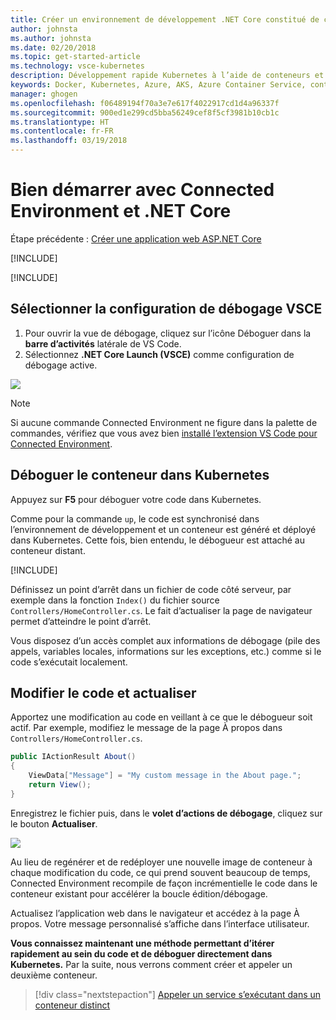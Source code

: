 ```yaml
---
title: Créer un environnement de développement .NET Core constitué de conteneurs en utilisant Kubernetes dans le cloud - Étape 4 - Déboguer un conteneur dans Kubernetes | Microsoft Docs
author: johnsta
ms.author: johnsta
ms.date: 02/20/2018
ms.topic: get-started-article
ms.technology: vsce-kubernetes
description: Développement rapide Kubernetes à l’aide de conteneurs et de microservices sur Azure
keywords: Docker, Kubernetes, Azure, AKS, Azure Container Service, conteneurs
manager: ghogen
ms.openlocfilehash: f06489194f70a3e7e617f4022917cd1d4a96337f
ms.sourcegitcommit: 900ed1e299cd5bba56249cef8f5cf3981b10cb1c
ms.translationtype: HT
ms.contentlocale: fr-FR
ms.lasthandoff: 03/19/2018
---
```

# <a name="get-started-on-connected-environment-with-net-core"></a>Bien démarrer avec Connected Environment et .NET Core
 
Étape précédente : [Créer une application web ASP.NET Core](get-started-netcore-03.md)

[!INCLUDE[](includes/debug-intro.md)]

[!INCLUDE[](includes/init-debug-assets-vscode.md)]


## <a name="select-the-vsce-debug-configuration"></a>Sélectionner la configuration de débogage VSCE
1. Pour ouvrir la vue de débogage, cliquez sur l’icône Déboguer dans la **barre d’activités** latérale de VS Code.
1. Sélectionnez **.NET Core Launch (VSCE)** comme configuration de débogage active.

![](media/debug-configuration.png)

> [!Note]
> Si aucune commande Connected Environment ne figure dans la palette de commandes, vérifiez que vous avez bien [installé l’extension VS Code pour Connected Environment](get-started-netcore-01.md#get-kubernetes-debugging-for-vs-code).


## <a name="debug-the-container-in-kubernetes"></a>Déboguer le conteneur dans Kubernetes
Appuyez sur **F5** pour déboguer votre code dans Kubernetes.

Comme pour la commande `up`, le code est synchronisé dans l’environnement de développement et un conteneur est généré et déployé dans Kubernetes. Cette fois, bien entendu, le débogueur est attaché au conteneur distant.

[!INCLUDE[](includes/tip-vscode-status-bar-url.md)]

Définissez un point d’arrêt dans un fichier de code côté serveur, par exemple dans la fonction `Index()` du fichier source `Controllers/HomeController.cs`. Le fait d’actualiser la page de navigateur permet d’atteindre le point d’arrêt.

Vous disposez d’un accès complet aux informations de débogage (pile des appels, variables locales, informations sur les exceptions, etc.) comme si le code s’exécutait localement.

## <a name="edit-code-and-refresh"></a>Modifier le code et actualiser
Apportez une modification au code en veillant à ce que le débogueur soit actif. Par exemple, modifiez le message de la page À propos dans `Controllers/HomeController.cs`. 

```csharp
public IActionResult About()
{
    ViewData["Message"] = "My custom message in the About page.";
    return View();
}
```

Enregistrez le fichier puis, dans le **volet d’actions de débogage**, cliquez sur le bouton **Actualiser**. 

![](media/debug-action-refresh.png)

Au lieu de regénérer et de redéployer une nouvelle image de conteneur à chaque modification du code, ce qui prend souvent beaucoup de temps, Connected Environment recompile de façon incrémentielle le code dans le conteneur existant pour accélérer la boucle édition/débogage.

Actualisez l’application web dans le navigateur et accédez à la page À propos. Votre message personnalisé s’affiche dans l’interface utilisateur.

**Vous connaissez maintenant une méthode permettant d’itérer rapidement au sein du code et de déboguer directement dans Kubernetes.** Par la suite, nous verrons comment créer et appeler un deuxième conteneur.

> [!div class="nextstepaction"]
> [Appeler un service s’exécutant dans un conteneur distinct](get-started-netcore-05.md)
